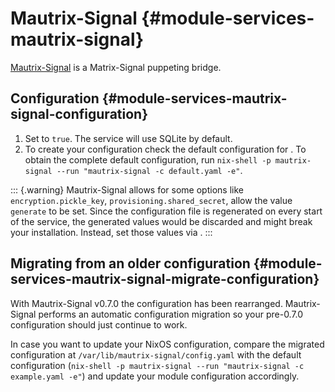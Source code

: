 # Mautrix-Signal {#module-services-mautrix-signal}

[Mautrix-Signal](https://github.com/mautrix/signal) is a Matrix-Signal puppeting bridge.

## Configuration {#module-services-mautrix-signal-configuration}

1. Set [](#opt-services.mautrix-signal.enable) to `true`. The service will use
   SQLite by default.
2. To create your configuration check the default configuration for
   [](#opt-services.mautrix-signal.settings). To obtain the complete default
   configuration, run
   `nix-shell -p mautrix-signal --run "mautrix-signal -c default.yaml -e"`.

::: {.warning}
Mautrix-Signal allows for some options like `encryption.pickle_key`,
`provisioning.shared_secret`, allow the value `generate` to be set.
Since the configuration file is regenerated on every start of the
service, the generated values would be discarded and might break your
installation. Instead, set those values via
[](#opt-services.mautrix-signal.environmentFile).
:::

## Migrating from an older configuration {#module-services-mautrix-signal-migrate-configuration}

With Mautrix-Signal v0.7.0 the configuration has been rearranged. Mautrix-Signal
performs an automatic configuration migration so your pre-0.7.0 configuration
should just continue to work.

In case you want to update your NixOS configuration, compare the migrated configuration
at `/var/lib/mautrix-signal/config.yaml` with the default configuration
(`nix-shell -p mautrix-signal --run "mautrix-signal -c example.yaml -e"`) and
update your module configuration accordingly.
